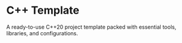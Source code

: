 # C++ Template

A ready-to-use C++20 project template packed with essential tools, libraries, and configurations.
